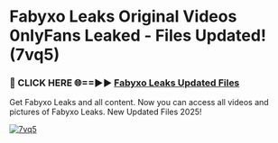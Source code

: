 # Fabyxo Leaks Original Videos 0nlyFans Leaked - Files Updated! (7vq5)

<h3>🔴 CLICK HERE 🌐==►► <a href="https://tinyurl.com/2m67pmp6" rel="nofollow">Fabyxo Leaks Updated Files</a></h3>

Get Fabyxo Leaks and all content. Now you can access all videos and pictures of Fabyxo Leaks. New Updated Files 2025!

[![7vq5](https://i.imgur.com/H4QAA4z.gif)](https://tinyurl.com/2m67pmp6)